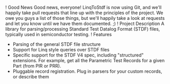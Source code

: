 ! Good News
Good news, everyone!  LinqToStdf is now using Git, and we'll happily take pull requests that line up with the principles of the project.  We owe you guys a list of those things, but we'll happily take a look at requests and let you know until we have them documented. ;)
! Project Description
A library for parsing/processing Standard Test Datalog Format (STDF) files, typically used in semiconductor testing.
! Features
* Parsing of the general STDF file structure
* Support for Linq style queries over STDF files
* Specific support for the STDF V4 spec, including "structured" extensions.  For example, get all the Parametric Test Records for a given Part (from PIR or PRR).
* Pluggable record registration.  Plug in parsers for your custom records, or describe them 
